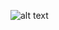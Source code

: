 ![alt text](https://github.com/Goldyga/website-Company_PSD/blob/master/imageMin/Company.png?raw=true)
